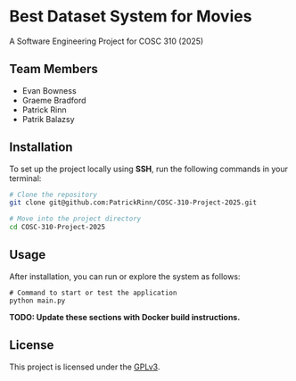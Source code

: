 # Best Dataset System for Movies

A Software Engineering Project for COSC 310 (2025)

## Team Members

- Evan Bowness
- Graeme Bradford
- Patrick Rinn
- Patrik Balazsy

## Installation
To set up the project locally using **SSH**, run the following commands in your terminal:

```bash
# Clone the repository
git clone git@github.com:PatrickRinn/COSC-310-Project-2025.git

# Move into the project directory
cd COSC-310-Project-2025
```

## Usage
After installation, you can run or explore the system as follows:
```
# Command to start or test the application
python main.py
```
**TODO: Update these sections with Docker build instructions.**

## License
This project is licensed under the [GPLv3](https://www.gnu.org/licenses/gpl-3.0.en.html).
